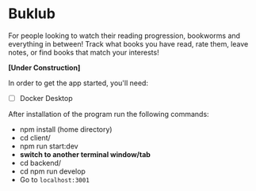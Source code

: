 # Buklub

For people looking to watch their reading progression, bookworms and everything in between! Track what books you have read, rate them, leave notes, or find books that match your interests!

**[Under Construction]**

In order to get the app started, you'll need:

- [ ] Docker Desktop

After installation of the program run the following commands:

- npm install (home directory)
- cd client/
- npm run start:dev
- **switch to another terminal window/tab**
- cd backend/
- cd npm run develop
- Go to `localhost:3001`
